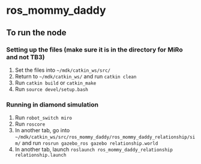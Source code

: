 # ros_mommy_daddy

## To run the node

### Setting up the files (make sure it is in the directory for MiRo and not TB3)
1. Set the files into ```~/mdk/catkin_ws/src/```
2. Return to ```~/mdk/catkin_ws/``` and run ```catkin clean```
3. Run ```catkin build``` or ```catkin_make```
4. Run ```source devel/setup.bash```

### Running in diamond simulation
1. Run ```robot_switch miro```
2. Run ```roscore```
3. In another tab, go into ```~/mdk/catkin_ws/src/ros_mommy_daddy/ros_mommy_daddy_relationship/sim/``` and run ```rosrun gazebo_ros gazebo relationship.world```
4. In another tab, launch ```roslaunch ros_mommy_daddy_relationship relationship.launch```
